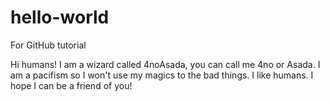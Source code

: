 # hello-world
For GitHub tutorial

Hi humans!
I am a wizard called 4noAsada, you can call me 4no or Asada.
I am a pacifism so I won't use my magics to the bad things.
I like humans.
I hope I can be a friend of you!
